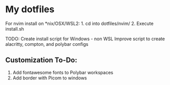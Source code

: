 # My dotfiles

For nvim install on *nix/OSX/WSL2:
    1. cd into dotfiles/nvim/
    2. Execute install.sh

TODO:
Create install script for Windows - non WSL
Improve script to create alacritty, compton, and polybar configs


## Customization To-Do:
 1. Add fontawesome fonts to Polybar workspaces
 1. Add border with Picom to windows
